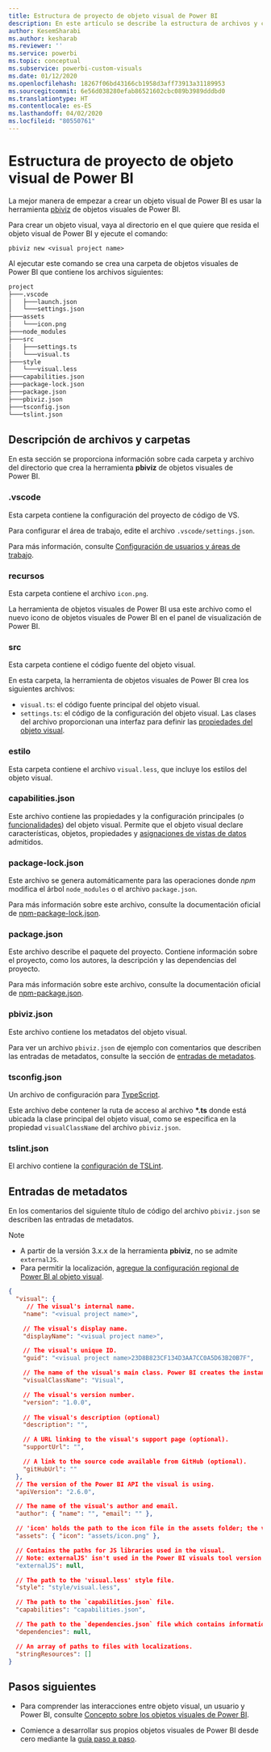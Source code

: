```yaml
---
title: Estructura de proyecto de objeto visual de Power BI
description: En este artículo se describe la estructura de archivos y carpetas de un proyecto de objetos visuales de Power BI.
author: KesemSharabi
ms.author: kesharab
ms.reviewer: ''
ms.service: powerbi
ms.topic: conceptual
ms.subservice: powerbi-custom-visuals
ms.date: 01/12/2020
ms.openlocfilehash: 18267f06bd43166cb1958d3aff73913a31189953
ms.sourcegitcommit: 6e56d038280efab86521602cbc089b3989dddbd0
ms.translationtype: HT
ms.contentlocale: es-ES
ms.lasthandoff: 04/02/2020
ms.locfileid: "80550761"
---
```

# <a name="power-bi-visual-project-structure"></a>Estructura de proyecto de objeto visual de Power BI

La mejor manera de empezar a crear un objeto visual de Power BI es usar la herramienta [pbiviz](https://www.npmjs.com/package/powerbi-visuals-tools) de objetos visuales de Power BI.

Para crear un objeto visual, vaya al directorio en el que quiere que resida el objeto visual de Power BI y ejecute el comando:

`pbiviz new <visual project name>`

Al ejecutar este comando se crea una carpeta de objetos visuales de Power BI que contiene los archivos siguientes:

```markdown
project
├───.vscode
│   ├───launch.json
│   └───settings.json
├───assets
│   └───icon.png
├───node_modules
├───src
│   ├───settings.ts
│   └───visual.ts
├───style
│   └───visual.less
├───capabilities.json
├───package-lock.json
├───package.json
├───pbiviz.json
├───tsconfig.json
└───tslint.json
```

## <a name="folder-and-file-description"></a>Descripción de archivos y carpetas

En esta sección se proporciona información sobre cada carpeta y archivo del directorio que crea la herramienta **pbiviz** de objetos visuales de Power BI.  

### <a name="vscode"></a>.vscode

Esta carpeta contiene la configuración del proyecto de código de VS.

Para configurar el área de trabajo, edite el archivo `.vscode/settings.json`.

Para más información, consulte [Configuración de usuarios y áreas de trabajo](https://code.visualstudio.com/docs/getstarted/settings).

### <a name="assets"></a>recursos

Esta carpeta contiene el archivo `icon.png`.

La herramienta de objetos visuales de Power BI usa este archivo como el nuevo icono de objetos visuales de Power BI en el panel de visualización de Power BI.

### <a name="src"></a>src

Esta carpeta contiene el código fuente del objeto visual.

En esta carpeta, la herramienta de objetos visuales de Power BI crea los siguientes archivos:
* `visual.ts`: el código fuente principal del objeto visual.
* `settings.ts`: el código de la configuración del objeto visual. Las clases del archivo proporcionan una interfaz para definir las [propiedades del objeto visual](./objects-properties.md#properties).

### <a name="style"></a>estilo

Esta carpeta contiene el archivo `visual.less`, que incluye los estilos del objeto visual.

### <a name="capabilitiesjson"></a>capabilities.json

Este archivo contiene las propiedades y la configuración principales (o [funcionalidades](./capabilities.md)) del objeto visual. Permite que el objeto visual declare características, objetos, propiedades y [asignaciones de vistas de datos](./dataview-mappings.md) admitidos.

### <a name="package-lockjson"></a>package-lock.json

Este archivo se genera automáticamente para las operaciones donde *npm* modifica el árbol `node_modules` o el archivo `package.json`.

Para más información sobre este archivo, consulte la documentación oficial de [npm-package-lock.json](https://docs.npmjs.com/files/package-lock.json).

### <a name="packagejson"></a>package.json

Este archivo describe el paquete del proyecto. Contiene información sobre el proyecto, como los autores, la descripción y las dependencias del proyecto.

Para más información sobre este archivo, consulte la documentación oficial de [npm-package.json](https://docs.npmjs.com/files/package.json.html).

### <a name="pbivizjson"></a>pbiviz.json

Este archivo contiene los metadatos del objeto visual.

Para ver un archivo `pbiviz.json` de ejemplo con comentarios que describen las entradas de metadatos, consulte la sección de [entradas de metadatos](#metadata-entries).

### <a name="tsconfigjson"></a>tsconfig.json

Un archivo de configuración para [TypeScript](https://www.typescriptlang.org/docs/handbook/tsconfig-json.html).

Este archivo debe contener la ruta de acceso al archivo **\*.ts** donde está ubicada la clase principal del objeto visual, como se especifica en la propiedad `visualClassName` del archivo `pbiviz.json`.

### <a name="tslintjson"></a>tslint.json

El archivo contiene la [configuración de TSLint](https://palantir.github.io/tslint/usage/configuration/).

## <a name="metadata-entries"></a>Entradas de metadatos

En los comentarios del siguiente título de código del archivo `pbiviz.json` se describen las entradas de metadatos.

> [!NOTE]
> * A partir de la versión 3.x.x de la herramienta **pbiviz**, no se admite `externalJS`.
> * Para permitir la localización, [agregue la configuración regional de Power BI al objeto visual](./localization.md).

```json
{
  "visual": {
     // The visual's internal name.
    "name": "<visual project name>",

    // The visual's display name.
    "displayName": "<visual project name>",

    // The visual's unique ID.
    "guid": "<visual project name>23D8B823CF134D3AA7CC0A5D63B20B7F",

    // The name of the visual's main class. Power BI creates the instance of this class to start using the visual in a Power BI report.
    "visualClassName": "Visual",

    // The visual's version number.
    "version": "1.0.0",
    
    // The visual's description (optional)
    "description": "",

    // A URL linking to the visual's support page (optional).
    "supportUrl": "",

    // A link to the source code available from GitHub (optional).
    "gitHubUrl": ""
  },
  // The version of the Power BI API the visual is using.
  "apiVersion": "2.6.0",

  // The name of the visual's author and email.
  "author": { "name": "", "email": "" },

  // 'icon' holds the path to the icon file in the assets folder; the visual's display icon.
  "assets": { "icon": "assets/icon.png" },

  // Contains the paths for JS libraries used in the visual.
  // Note: externalJS' isn't used in the Power BI visuals tool version 3.x.x or higher.
  "externalJS": null,

  // The path to the 'visual.less' style file.
  "style": "style/visual.less",

  // The path to the `capabilities.json` file.
  "capabilities": "capabilities.json",

  // The path to the `dependencies.json` file which contains information about R packages used in R based visuals.
  "dependencies": null,

  // An array of paths to files with localizations.
  "stringResources": []
}
```

## <a name="next-steps"></a>Pasos siguientes

* Para comprender las interacciones entre objeto visual, un usuario y Power BI, consulte [Concepto sobre los objetos visuales de Power BI](./power-bi-visuals-concept.md).

* Comience a desarrollar sus propios objetos visuales de Power BI desde cero mediante la [guía paso a paso](./custom-visual-develop-tutorial.md).
